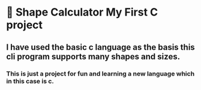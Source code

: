 # :small_blue_diamond: Shape Calculator My First C project 

## I have used the basic c language as the basis this cli program supports many shapes and sizes. 
### This is just a project for fun and learning a new language which in this case is c. 




